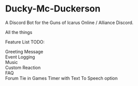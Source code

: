 # Ducky-Mc-Duckerson
A Discord Bot for the Guns of Icarus Online / Alliance Discord.

All the things

Feature List TODO:

Greeting Message  
Event Logging  
Music  
Custom Reaction  
FAQ  
Forum Tie in 
Games
Timer with Text To Speech option
